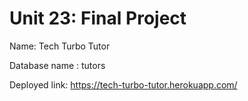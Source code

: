 # Unit 23: Final Project
Name: Tech Turbo Tutor

Database name : tutors

Deployed link: https://tech-turbo-tutor.herokuapp.com/